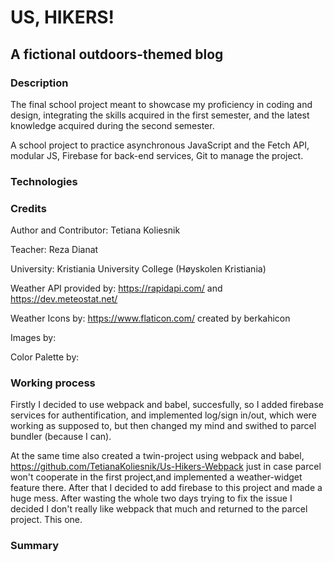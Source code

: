 # US, HIKERS!
## A fictional outdoors-themed blog

### Description
The final school project meant to showcase my proficiency in coding and design, integrating 
the skills acquired in the first semester, and the latest knowledge acquired during the 
second semester. 

A school project to practice asynchronous JavaScript and the Fetch API, modular JS, Firebase for back-end services, Git to manage the project.

### Technologies


### Credits
Author and Contributor: Tetiana Koliesnik

Teacher: Reza Dianat

University: Kristiania University College (Høyskolen Kristiania)

Weather API provided by: https://rapidapi.com/ and https://dev.meteostat.net/

Weather Icons by: https://www.flaticon.com/ created by berkahicon

Images by: 

Color Palette by:

### Working process
Firstly I decided to use webpack and babel, succesfully, so I added firebase services for authentification, and implemented log/sign in/out, which were working as supposed to, 
but then changed my mind and swithed to parcel bundler (because I can). 

At the same time also created a twin-project using webpack and babel, https://github.com/TetianaKoliesnik/Us-Hikers-Webpack just in case parcel won't cooperate in the first project,and implemented a weather-widget feature there. 
After that I decided to add firebase to this project and made a huge mess. After wasting the whole two days trying to fix the issue I decided I don't really like webpack that much and returned to the parcel project. This one.
### Summary


